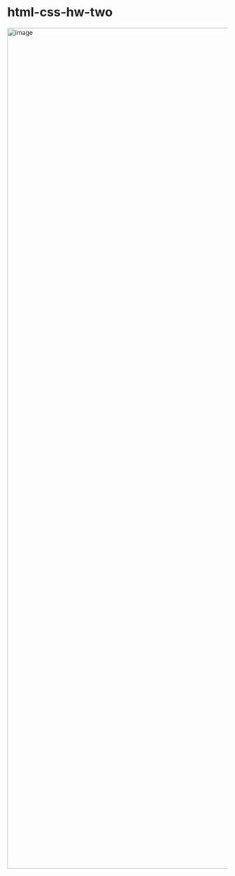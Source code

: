 # html-css-hw-two

<img width="1920" alt="image" src="https://github.com/ScherbakovM/html-css-hw-two/assets/109952823/b4d0be52-5c10-4a61-8014-65c89d17a8f2">
